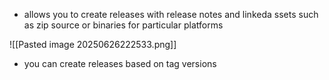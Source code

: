 
- allows you to create releases with release notes and linkeda ssets such as zip source or binaries for particular platforms

![[Pasted image 20250626222533.png]]

- you can create releases based on tag versions